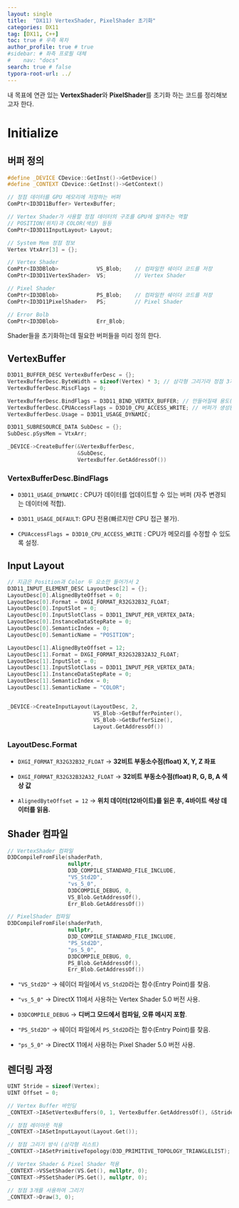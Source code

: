 ```yaml
---
layout: single
title:  "DX11) VertexShader, PixelShader 초기화"
categories: DX11
tag: [DX11, C++]
toc: true # 우측 목차
author_profile: true # true
#sidebar: # 좌측 프로필 대체
#    nav: "docs"
search: true # false
typora-root-url: ../
---
```




내 목표에 연관 있는 **VertexShader**와 **PixelShader**를 초기화 하는 코드를 정리해보고자 한다.





# Initialize

## 버퍼 정의

``` c++
#define _DEVICE CDevice::GetInst()->GetDevice()
#define _CONTEXT CDevice::GetInst()->GetContext()

// 정점 데이터를 GPU 메모리에 저장하는 버퍼
ComPtr<ID3D11Buffer> VertexBuffer;

// Vertex Shader가 사용할 정점 데이터의 구조를 GPU에 알려주는 역할
// POSITION(위치)과 COLOR(색상) 등등 
ComPtr<ID3D11InputLayout> Layout;

// System Mem 정점 정보
Vertex VtxArr[3] = {};

// Vertex Shader
ComPtr<ID3DBlob>			VS_Blob;	// 컴파일한 쉐이더 코드를 저장
ComPtr<ID3D11VertexShader>	VS;			// Vertex Shader

// Pixel Shader
ComPtr<ID3DBlob>			PS_Blob;	// 컴파일한 쉐이더 코드를 저장
ComPtr<ID3D11PixelShader>	PS;			// Pixel Shader

// Error Bolb
ComPtr<ID3DBlob>			Err_Blob;
```

Shader들을 초기화하는데 필요한 버퍼들을 미리 정의 한다.



## VertexBuffer

``` Cpp
D3D11_BUFFER_DESC VertexBufferDesc = {};
VertexBufferDesc.ByteWidth = sizeof(Vertex) * 3; // 삼각형 그리기라 정점 3개
VertexBufferDesc.MiscFlags = 0;

VertexBufferDesc.BindFlags = D3D11_BIND_VERTEX_BUFFER; // 만들어질때 용도(vertex) 지정
VertexBufferDesc.CPUAccessFlags = D3D10_CPU_ACCESS_WRITE; // 버퍼가 생성된 이후에 cpu에서 접근해 덮어쓰기가 가능하게 설정
VertexBufferDesc.Usage = D3D11_USAGE_DYNAMIC;

D3D11_SUBRESOURCE_DATA SubDesc = {};
SubDesc.pSysMem = VtxArr;

_DEVICE->CreateBuffer(&VertexBufferDesc, 
                      &SubDesc, 
                      VertexBuffer.GetAddressOf())
```



### VertexBufferDesc.BindFlags

- `D3D11_USAGE_DYNAMIC` : CPU가 데이터를 업데이트할 수 있는 버퍼 (자주 변경되는 데이터에 적합).

- `D3D11_USAGE_DEFAULT`: GPU 전용(빠르지만 CPU 접근 불가).

- `CPUAccessFlags = D3D10_CPU_ACCESS_WRITE` : CPU가 메모리를 수정할 수 있도록 설정.





## Input Layout

``` cpp
// 지금은 Position과 Color 두 요소만 들어가서 2
D3D11_INPUT_ELEMENT_DESC LayoutDesc[2] = {};
LayoutDesc[0].AlignedByteOffset = 0;
LayoutDesc[0].Format = DXGI_FORMAT_R32G32B32_FLOAT;
LayoutDesc[0].InputSlot = 0;
LayoutDesc[0].InputSlotClass = D3D11_INPUT_PER_VERTEX_DATA;
LayoutDesc[0].InstanceDataStepRate = 0;
LayoutDesc[0].SemanticIndex = 0;
LayoutDesc[0].SemanticName = "POSITION";

LayoutDesc[1].AlignedByteOffset = 12;
LayoutDesc[1].Format = DXGI_FORMAT_R32G32B32A32_FLOAT;
LayoutDesc[1].InputSlot = 0;
LayoutDesc[1].InputSlotClass = D3D11_INPUT_PER_VERTEX_DATA;
LayoutDesc[1].InstanceDataStepRate = 0;
LayoutDesc[1].SemanticIndex = 0;
LayoutDesc[1].SemanticName = "COLOR";


_DEVICE->CreateInputLayout(LayoutDesc, 2, 
                           VS_Blob->GetBufferPointer(), 
                           VS_Blob->GetBufferSize(),
                           Layout.GetAddressOf())
```

### LayoutDesc.Format

- `DXGI_FORMAT_R32G32B32_FLOAT` → **32비트 부동소수점(float) X, Y, Z 좌표**

- `DXGI_FORMAT_R32G32B32A32_FLOAT` → **32비트 부동소수점(float) R, G, B, A 색상 값**

- `AlignedByteOffset = 12` → **위치 데이터(12바이트)를 읽은 후, 4바이트 색상 데이터를 읽음.**



## Shader 컴파일

``` cpp
// VertexShader 컴파일
D3DCompileFromFile(shaderPath, 
                   nullptr, 
                   D3D_COMPILE_STANDARD_FILE_INCLUDE,
                   "VS_Std2D", 
                   "vs_5_0", 
                   D3DCOMPILE_DEBUG, 0,
                   VS_Blob.GetAddressOf(), 
                   Err_Blob.GetAddressOf())

// PixelShader 컴파일
D3DCompileFromFile(shaderPath, 
                   nullptr, 
                   D3D_COMPILE_STANDARD_FILE_INCLUDE, 
                   "PS_Std2D", 
                   "ps_5_0", 
                   D3DCOMPILE_DEBUG, 0,
                   PS_Blob.GetAddressOf(), 
                   Err_Blob.GetAddressOf())
```

- `"VS_Std2D"` → 쉐이더 파일에서 `VS_Std2D`라는 함수(Entry Point)를 찾음.

- `"vs_5_0"` → DirectX 11에서 사용하는 Vertex Shader 5.0 버전 사용.

- `D3DCOMPILE_DEBUG` → **디버그 모드에서 컴파일, 오류 메시지 포함**.

- `"PS_Std2D"` → 쉐이더 파일에서 `PS_Std2D`라는 함수(Entry Point)를 찾음.

- `"ps_5_0"` → DirectX 11에서 사용하는 Pixel Shader 5.0 버전 사용.





## 렌더링 과정

``` cpp
UINT Stride = sizeof(Vertex);
UINT Offset = 0;

// Vertex Buffer 바인딩
_CONTEXT->IASetVertexBuffers(0, 1, VertexBuffer.GetAddressOf(), &Stride, &Offset);

// 정점 레이아웃 적용
_CONTEXT->IASetInputLayout(Layout.Get());

// 정점 그리기 방식 (삼각형 리스트)
_CONTEXT->IASetPrimitiveTopology(D3D_PRIMITIVE_TOPOLOGY_TRIANGLELIST);

// Vertex Shader & Pixel Shader 적용
_CONTEXT->VSSetShader(VS.Get(), nullptr, 0);
_CONTEXT->PSSetShader(PS.Get(), nullptr, 0);

// 정점 3개를 사용하여 그리기
_CONTEXT->Draw(3, 0);
```


